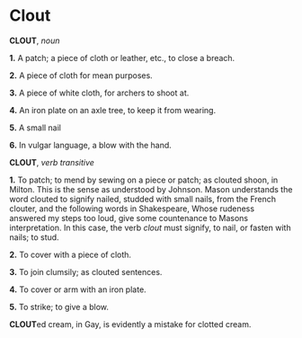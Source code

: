 # Clout

**CLOUT**, _noun_

**1.** A patch; a piece of cloth or leather, etc., to close a breach.

**2.** A piece of cloth for mean purposes.

**3.** A piece of white cloth, for archers to shoot at.

**4.** An iron plate on an axle tree, to keep it from wearing.

**5.** A small nail

**6.** In vulgar language, a blow with the hand.

**CLOUT**, _verb transitive_

**1.** To patch; to mend by sewing on a piece or patch; as clouted shoon, in Milton. This is the sense as understood by Johnson. Mason understands the word clouted to signify nailed, studded with small nails, from the French clouter, and the following words in Shakespeare, Whose rudeness answered my steps too loud, give some countenance to Masons interpretation. In this case, the verb _clout_ must signify, to nail, or fasten with nails; to stud.

**2.** To cover with a piece of cloth.

**3.** To join clumsily; as clouted sentences.

**4.** To cover or arm with an iron plate.

**5.** To strike; to give a blow.

**CLOUT**ed cream, in Gay, is evidently a mistake for clotted cream.